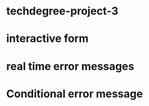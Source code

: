 
# techdegree-project-3
# interactive form
 
<!-- 
this interactive form will ask the user for info such as:
 name, email address, and job role, 
 t-shirt size, theme, and color,
 to select an activity(s) that it will display the total cost of,
 and for payment information.

the form will validate the given information and will give
 error messages where needed.
the form will only submit when all required fields have
 been validated.
-->


# real time error messages

<!--  
the name, email, credit card number, zip code, and ccv fields
 will display error messages in real time as the user types
-->


# Conditional error message

<!--  
if left blank, the name field will give an error message to the user
 notifying them that it cannot be left blank.
if the user tries typing anything besides a letter into the name field, a different 
 error message will display notifying them that numbers and special characters
 cannot be used.
-->

